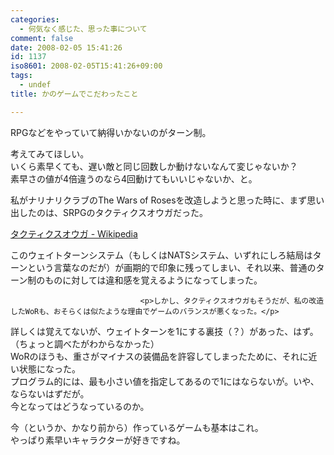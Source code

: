 ```yaml
---
categories:
  - 何気なく感じた、思った事について
comment: false
date: 2008-02-05 15:41:26
id: 1137
iso8601: 2008-02-05T15:41:26+09:00
tags:
  - undef
title: かのゲームでこだわったこと

---
```


<div class="entry-body">
                                 <p>RPGなどをやっていて納得いかないのがターン制。</p>

<p>考えてみてほしい。<br />
いくら素早くても、遅い敵と同じ回数しか動けないなんて変じゃないか？<br />
素早さの値が4倍違うのなら4回動けてもいいじゃないか、と。</p>

<p>私がナリナリクラブのThe Wars of Rosesを改造しようと思った時に、まず思い出したのは、SRPGのタクティクスオウガだった。</p>

<p><a href="http://ja.wikipedia.org/wiki/%E3%82%BF%E3%82%AF%E3%83%86%E3%82%A3%E3%82%AF%E3%82%B9%E3%82%AA%E3%82%A6%E3%82%AC">タクティクスオウガ - Wikipedia</a></p>

<p>このウェイトターンシステム（もしくはNATSシステム、いずれにしろ結局はターンという言葉なのだが）が画期的で印象に残ってしまい、それ以来、普通のターン制のものに対しては違和感を覚えるようになってしまった。<br /></p>
                              
                                 <p>しかし、タクティクスオウガもそうだが、私の改造したWoRも、おそらくは似たような理由でゲームのバランスが悪くなった。</p>

<p>詳しくは覚えてないが、ウェイトターンを1にする裏技（？）があった、はず。（ちょっと調べたがわからなかった）<br />
WoRのほうも、重さがマイナスの装備品を許容してしまったために、それに近い状態になった。<br />
プログラム的には、最も小さい値を指定してあるので1にはならないが。いや、ならないはずだが。<br />
今となってはどうなっているのか。</p>

<p>今（というか、かなり前から）作っているゲームも基本はこれ。<br />
やっぱり素早いキャラクターが好きですね。<br /></p>
                              </div>
    	